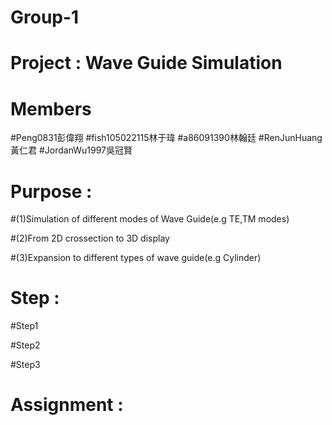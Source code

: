 # Group-1
# Project : Wave Guide Simulation
# Members
#Peng0831彭偉翔
#fish105022115林于瑋
#a86091390林翰廷
#RenJunHuang黃仁君
#JordanWu1997吳冠賢
# Purpose : 
#(1)Simulation of different modes of Wave Guide(e.g TE,TM modes)

#(2)From 2D crossection to 3D display

#(3)Expansion to different types of wave guide(e.g Cylinder)

# Step :

#Step1

#Step2

#Step3

# Assignment : 

